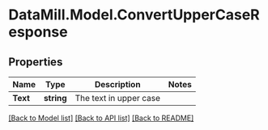 # DataMill.Model.ConvertUpperCaseResponse
## Properties

Name | Type | Description | Notes
------------ | ------------- | ------------- | -------------
**Text** | **string** | The text in upper case | 

[[Back to Model list]](../README.md#documentation-for-models) [[Back to API list]](../README.md#documentation-for-api-endpoints) [[Back to README]](../README.md)

